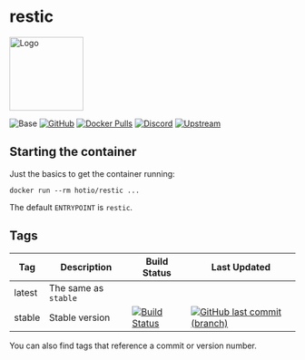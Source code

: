# restic

<img src="https://raw.githubusercontent.com/hotio/docker-restic/master/img/restic.png" alt="Logo" height="130" width="130">

![Base](https://img.shields.io/badge/base-alpine-blue)
[![GitHub](https://img.shields.io/badge/source-github-lightgrey)](https://github.com/hotio/docker-restic)
[![Docker Pulls](https://img.shields.io/docker/pulls/hotio/restic)](https://hub.docker.com/r/hotio/restic)
[![Discord](https://img.shields.io/discord/610068305893523457?color=738ad6&label=discord&logo=discord&logoColor=white)](https://discord.gg/3SnkuKp)
[![Upstream](https://img.shields.io/badge/upstream-project-yellow)](https://github.com/restic/restic)

## Starting the container

Just the basics to get the container running:

```shell
docker run --rm hotio/restic ...
```

The default `ENTRYPOINT` is `restic`.

## Tags

| Tag      | Description                     | Build Status                                                                                                                                          | Last Updated                                                                                                                                                  |
| ---------|---------------------------------|-------------------------------------------------------------------------------------------------------------------------------------------------------|---------------------------------------------------------------------------------------------------------------------------------------------------------------|
| latest   | The same as `stable`            |                                                                                                                                                       |                                                                                                                                                               |
| stable   | Stable version                  | [![Build Status](https://cloud.drone.io/api/badges/hotio/docker-restic/status.svg?ref=refs/heads/stable)](https://cloud.drone.io/hotio/docker-restic) | [![GitHub last commit (branch)](https://img.shields.io/github/last-commit/hotio/docker-restic/stable)](https://github.com/hotio/docker-restic/commits/stable) |

You can also find tags that reference a commit or version number.
